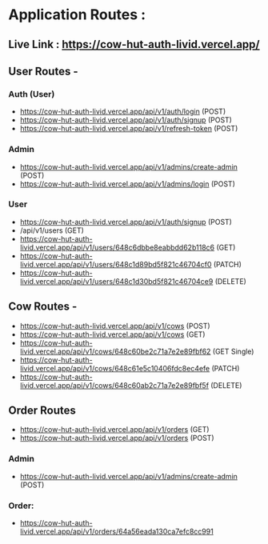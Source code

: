 # Application Routes : 

## Live Link : https://cow-hut-auth-livid.vercel.app/


## User Routes -

### Auth (User)

* https://cow-hut-auth-livid.vercel.app/api/v1/auth/login (POST)
* https://cow-hut-auth-livid.vercel.app/api/v1/auth/signup (POST)
* https://cow-hut-auth-livid.vercel.app/api/v1/refresh-token (POST)


### Admin

* https://cow-hut-auth-livid.vercel.app/api/v1/admins/create-admin (POST)
* https://cow-hut-auth-livid.vercel.app/api/v1/admins/login (POST)



### User 

* https://cow-hut-auth-livid.vercel.app/api/v1/auth/signup (POST)
* /api/v1/users (GET)
* https://cow-hut-auth-livid.vercel.app/api/v1/users/648c6dbbe8eabbdd62b118c6 (GET)
* https://cow-hut-auth-livid.vercel.app/api/v1/users/648c1d89bd5f821c46704cf0 (PATCH)
* https://cow-hut-auth-livid.vercel.app/api/v1/users/648c1d30bd5f821c46704ce9 (DELETE)



## Cow Routes -

* https://cow-hut-auth-livid.vercel.app/api/v1/cows (POST)
* https://cow-hut-auth-livid.vercel.app/api/v1/cows (GET)
* https://cow-hut-auth-livid.vercel.app/api/v1/cows/648c60be2c71a7e2e89fbf62 (GET Single)
* https://cow-hut-auth-livid.vercel.app/api/v1/cows/648c61e5c10406fdc8ec4efe (PATCH)
* https://cow-hut-auth-livid.vercel.app/api/v1/cows/648c60ab2c71a7e2e89fbf5f (DELETE)



 ## Order Routes

* https://cow-hut-auth-livid.vercel.app/api/v1/orders (GET)
* https://cow-hut-auth-livid.vercel.app/api/v1/orders (POST)



### Admin

* https://cow-hut-auth-livid.vercel.app/api/v1/admins/create-admin (POST)



### Order: 

* https://cow-hut-auth-livid.vercel.app/api/v1/orders/64a56eada130ca7efc8cc991
